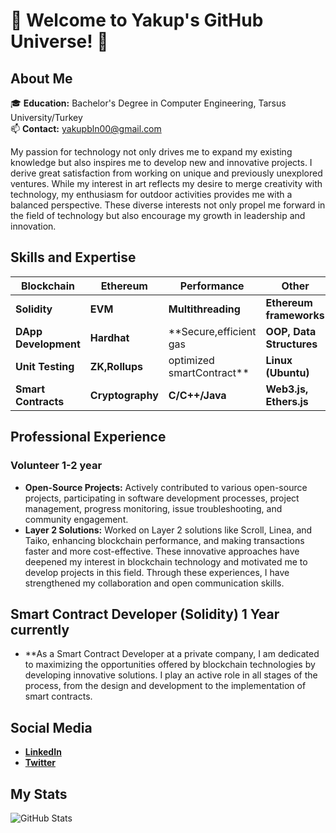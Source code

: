 # 🚀 Welcome to Yakup's GitHub Universe! 🌟

## About Me
🎓 **Education:** Bachelor's Degree in Computer Engineering, Tarsus University/Turkey   
📫 **Contact:** yakupbln00@gmail.com  

My passion for technology not only drives me to expand my existing knowledge but also inspires me to develop new and innovative projects. I derive great satisfaction from working on unique and previously unexplored ventures. While my interest in art reflects my desire to merge creativity with technology, my enthusiasm for outdoor activities provides me with a balanced perspective. These diverse interests not only propel me forward in the field of technology but also encourage my growth in leadership and innovation.

## Skills and Expertise

| **Blockchain**       | **Ethereum**   | **Performance**          | **Other**               |
|----------------------|----------------|--------------------------|-------------------------|
| **Solidity**         | **EVM**        | **Multithreading**       | **Ethereum frameworks** |
| **DApp Development** | **Hardhat**    | **Secure,efficient gas   | **OOP, Data Structures**|
| **Unit Testing**     | **ZK,Rollups** | optimized smartContract**| **Linux (Ubuntu)**      |
| **Smart Contracts**  |**Cryptography**| **C/C++/Java**           | **Web3.js, Ethers.js**  |

## Professional Experience
### Volunteer 1-2 year
- **Open-Source Projects:** Actively contributed to various open-source projects, participating in software development processes, project management, progress monitoring, issue troubleshooting, and community engagement.
- **Layer 2 Solutions:** Worked on Layer 2 solutions like Scroll, Linea, and Taiko, enhancing blockchain performance, and making transactions faster and more cost-effective. These innovative approaches have deepened my interest in blockchain technology and motivated me to develop projects in this field. Through these experiences, I have strengthened my collaboration and open communication skills.

## Smart Contract Developer (Solidity)  1 Year currently
- **As a Smart Contract Developer at a private company, I am dedicated to maximizing the opportunities offered by blockchain technologies by developing innovative solutions. I play an active role in all stages of the process, from the design and development to the implementation of smart contracts.

## Social Media
- **[LinkedIn](https://www.linkedin.com/in/yakup-bilen-911374239/)**
- **[Twitter](https://x.com/etherbiln)**

## My Stats
![GitHub Stats](https://github-readme-stats.vercel.app/api?username=etherbiln&show_icons=true&theme=radical)
